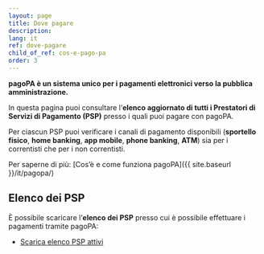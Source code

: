 ```yaml
---
layout: page
title: Dove pagare
description: 
lang: it
ref: dove-pagare
child_of_ref: cos-e-pago-pa
order: 3
---
```


**pagoPA è un sistema unico per i pagamenti elettronici verso la pubblica amministrazione.**

In questa pagina puoi consultare l’**elenco aggiornato di tutti i Prestatori di Servizi di Pagamento (PSP)** presso i quali puoi pagare con pagoPA. 

Per ciascun PSP puoi verificare i canali di pagamento disponibili (**sportello fisico**, **home banking**, **app mobile**, **phone banking**, **ATM**) sia per i correntisti che per i non correntisti.

Per saperne di più: [Cos’è e come funziona pagoPA]({{ site.baseurl }}/it/pagopa/)

## Elenco dei PSP

È possibile scaricare l’**elenco dei PSP** presso cui è possibile effettuare i pagamenti tramite pagoPA:

* [Scarica elenco PSP attivi](../../data/pagopa-psp.tsv)


